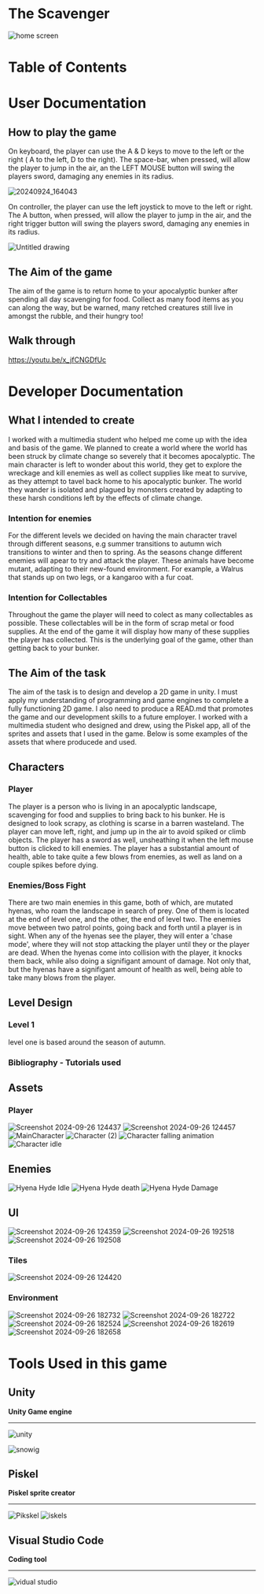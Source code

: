 # The Scavenger

![home screen](https://github.com/user-attachments/assets/73050d7c-95b7-4987-9847-4564b6643243)

# Table of Contents 
# User Documentation

## How to play the game
On keyboard, the player can use the A & D keys to move to the left or the right ( A to the left, D to the right). The space-bar, when pressed, will allow the player to jump in the air, an the LEFT MOUSE button will swing the players sword, damaging any enemies in its radius.

![20240924_164043](https://github.com/user-attachments/assets/28c8e391-ba78-46db-953e-fd857ca48220)

On controller, the player can use the left joystick to move to the left or right. The A button, when pressed, will allow the player to jump in the air, and the right trigger button will swing the players sword, damaging any enemies in its radius. 

![Untitled drawing](https://github.com/user-attachments/assets/99b6d252-5315-48e8-9c37-5a84d93baa91)

## The Aim of the game
The aim of the game is to return home to your apocalyptic bunker after spending all day scavenging for food. Collect as many food items as you can along the way, but be warned, many retched creatures still live in amongst the rubble, and their hungry too!

## Walk through

https://youtu.be/x_jfCNGDfUc

# Developer Documentation

## What I intended to create
I worked with a multimedia student who helped me come up with the idea and basis of the game. We planned to create a world where the world has been struck by climate change so severely that it becomes apocalyptic. The main character is left to wonder about this world, they get to explore the wreckage and kill enemies as well as collect supplies like meat to survive, as they attempt to tavel back home to his apocalyptic bunker. The world they wander is isolated and plagued by monsters created by adapting to these harsh conditions left by the effects of climate change. 
### Intention for enemies
For the different levels we decided on having the main character travel through different seasons, e.g summer transitions to autumn wich transitions to winter and then to spring. As the seasons change different enemies will apear to try and attack the player. These animals have become mutant, adapting to their new-found environment. For example, a Walrus that stands up on two legs, or a kangaroo with a fur coat. 
### Intention for Collectables
Throughout the game the player will need to colect as many collectables as possible. These collectables will be in the form of scrap metal or food supplies. At the end of the game it will display how many of these supplies the player has collected. This is the underlying goal of the game, other than getting back to your bunker. 

## The Aim of the task 
The aim of the task is to design and develop a 2D game in unity. I must apply my understanding of programming and game engines to complete a fully functioning 2D game. I also need to produce a READ.md that promotes the game and our development skills to a future employer. I worked with a multimedia student who designed and drew, using the Piskel app, all of the sprites and assets that I used in the game. Below is some examples of the assets that where producede and used. 

## Characters

### Player
The player is a person who is living in an apocalyptic landscape, scavenging for food and supplies to bring back to his bunker. He is designed to look scrapy, as clothing is scarse in a barren wasteland. The player can move left, right, and jump up in the air to avoid spiked or climb objects. The player has a sword as well, unsheathing it when the left mouse button is clicked to kill enemies. The player has a substantial amount of health, able to take quite a few blows from enemies, as well as land on a couple spikes before dying.  

### Enemies/Boss Fight 
There are two main enemies in this game, both of which, are mutated hyenas, who roam the landscape in search of prey. One of them is located at the end of level one, and the other, the end of level two. The enemies move between two patrol points, going back and forth until a player is in sight. When any of the hyenas see the player, they will enter a 'chase mode', where they will not stop attacking the player until they or the player are dead. When the hyenas come into collision with the player, it knocks them back, while also doing a signifigant amount of damage. Not only that, but the hyenas have a signifigant amount of health as well, being able to take many blows from the player. 

## Level Design

### Level 1 
level one is based around the season of autumn. 

### Bibliography - Tutorials used

## Assets

### Player 
![Screenshot 2024-09-26 124437](https://github.com/user-attachments/assets/b8cfc144-8367-46ff-a7be-bac84a44252d)
![Screenshot 2024-09-26 124457](https://github.com/user-attachments/assets/ea8dd923-e7ae-4bb7-bea9-8717c402d124)
![MainCharacter](https://github.com/user-attachments/assets/2adeb6e0-288a-440e-816b-909ea4b601ae)
![Character (2)](https://github.com/user-attachments/assets/a574f7be-25a6-4240-a63b-00460f8b6354)
![Character falling animation](https://github.com/user-attachments/assets/04639106-0aef-4584-89cf-9bb5864c67bb)
![Character idle ](https://github.com/user-attachments/assets/30688c87-d1fb-49df-8788-383966de6030)


## Enemies

![Hyena Hyde Idle](https://github.com/user-attachments/assets/4151ebf0-f2cb-4282-bc1c-e6eadfef3aed)
![Hyena Hyde death](https://github.com/user-attachments/assets/b4b770ce-cc28-4d6e-8429-737c1c8e71ee)
![Hyena Hyde Damage](https://github.com/user-attachments/assets/85013b47-f1e9-4162-80b9-6f8f2782b3ab)


## UI

![Screenshot 2024-09-26 124359](https://github.com/user-attachments/assets/2f0ff579-48fa-4512-901c-9624dbf27290)
![Screenshot 2024-09-26 192518](https://github.com/user-attachments/assets/7cbc390a-e350-4ac4-a4a3-a7cf1036cc39)
![Screenshot 2024-09-26 192508](https://github.com/user-attachments/assets/b41a2d4e-eadc-4342-b355-e66280794848)


### Tiles 

![Screenshot 2024-09-26 124420](https://github.com/user-attachments/assets/6322ea56-87c3-4b2f-af9f-e58182a4ceaa)

### Environment

![Screenshot 2024-09-26 182732](https://github.com/user-attachments/assets/d109b7a4-0f71-4ccc-90fa-5104cb9e2c74)
![Screenshot 2024-09-26 182722](https://github.com/user-attachments/assets/d9defe92-97b8-42ee-a33f-afe2ee3b447d)
![Screenshot 2024-09-26 182524](https://github.com/user-attachments/assets/0c7721be-3f8a-4690-aee1-2789c7cc0cd0)
![Screenshot 2024-09-26 182619](https://github.com/user-attachments/assets/1c5fa3e7-a5bd-4221-98e1-ee90fb229690)
![Screenshot 2024-09-26 182658](https://github.com/user-attachments/assets/ebea989a-80d5-425b-924a-2af2d07f95b9)

# Tools Used in this game

## Unity

**Unity Game engine**
_____________________________
![unity](https://github.com/user-attachments/assets/d5f2a8ab-d88f-4eca-a5c2-eae42b922da6)

![snowig](https://github.com/user-attachments/assets/b2d028ae-cf82-4d51-a184-142b1b0f74a5)


## Piskel

**Piskel sprite creator**
_____________________________
![Pikskel](https://github.com/user-attachments/assets/7d78a18c-7c21-4ccb-ae8a-43a847539745)
![iskels](https://github.com/user-attachments/assets/3d4cb44e-b408-43f1-a917-e6ba207f7669)

## Visual Studio Code 

**Coding tool**
_____________________________
![vidual studio](https://github.com/user-attachments/assets/7427443e-6378-471c-ad5a-145eafc0b726)

